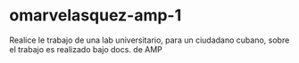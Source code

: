 # omarvelasquez-amp-1
Realice le trabajo de una lab universitario, para un ciudadano cubano, sobre el trabajo es realizado bajo docs. de AMP
